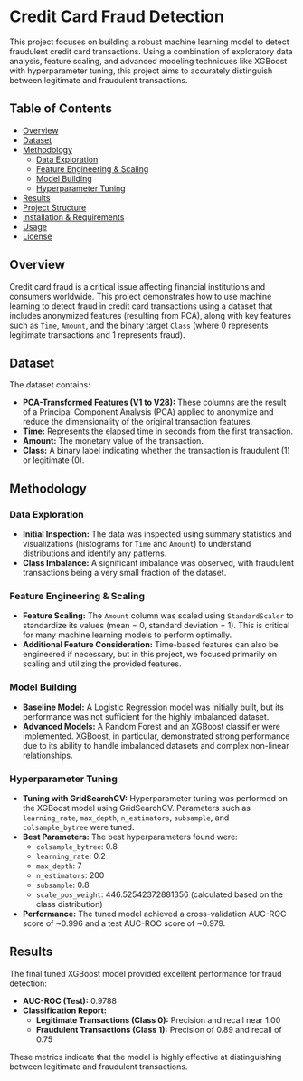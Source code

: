 # Credit Card Fraud Detection

This project focuses on building a robust machine learning model to detect fraudulent credit card transactions. Using a combination of exploratory data analysis, feature scaling, and advanced modeling techniques like XGBoost with hyperparameter tuning, this project aims to accurately distinguish between legitimate and fraudulent transactions.

## Table of Contents
- [Overview](#overview)
- [Dataset](#dataset)
- [Methodology](#methodology)
  - [Data Exploration](#data-exploration)
  - [Feature Engineering & Scaling](#feature-engineering--scaling)
  - [Model Building](#model-building)
  - [Hyperparameter Tuning](#hyperparameter-tuning)
- [Results](#results)
- [Project Structure](#project-structure)
- [Installation & Requirements](#installation--requirements)
- [Usage](#usage)
- [License](#license)

## Overview

Credit card fraud is a critical issue affecting financial institutions and consumers worldwide. This project demonstrates how to use machine learning to detect fraud in credit card transactions using a dataset that includes anonymized features (resulting from PCA), along with key features such as `Time`, `Amount`, and the binary target `Class` (where 0 represents legitimate transactions and 1 represents fraud).

## Dataset

The dataset contains:
- **PCA-Transformed Features (V1 to V28):** These columns are the result of a Principal Component Analysis (PCA) applied to anonymize and reduce the dimensionality of the original transaction features.
- **Time:** Represents the elapsed time in seconds from the first transaction.
- **Amount:** The monetary value of the transaction.
- **Class:** A binary label indicating whether the transaction is fraudulent (1) or legitimate (0).

## Methodology

### Data Exploration
- **Initial Inspection:** The data was inspected using summary statistics and visualizations (histograms for `Time` and `Amount`) to understand distributions and identify any patterns.
- **Class Imbalance:** A significant imbalance was observed, with fraudulent transactions being a very small fraction of the dataset.

### Feature Engineering & Scaling
- **Feature Scaling:** The `Amount` column was scaled using `StandardScaler` to standardize its values (mean = 0, standard deviation = 1). This is critical for many machine learning models to perform optimally.
- **Additional Feature Consideration:** Time-based features can also be engineered if necessary, but in this project, we focused primarily on scaling and utilizing the provided features.

### Model Building
- **Baseline Model:** A Logistic Regression model was initially built, but its performance was not sufficient for the highly imbalanced dataset.
- **Advanced Models:** A Random Forest and an XGBoost classifier were implemented. XGBoost, in particular, demonstrated strong performance due to its ability to handle imbalanced datasets and complex non-linear relationships.

### Hyperparameter Tuning
- **Tuning with GridSearchCV:** Hyperparameter tuning was performed on the XGBoost model using GridSearchCV. Parameters such as `learning_rate`, `max_depth`, `n_estimators`, `subsample`, and `colsample_bytree` were tuned.
- **Best Parameters:** The best hyperparameters found were:
  - `colsample_bytree`: 0.8
  - `learning_rate`: 0.2
  - `max_depth`: 7
  - `n_estimators`: 200
  - `subsample`: 0.8
  - `scale_pos_weight`: 446.52542372881356 (calculated based on the class distribution)
- **Performance:** The tuned model achieved a cross-validation AUC-ROC score of ~0.996 and a test AUC-ROC score of ~0.979.

## Results

The final tuned XGBoost model provided excellent performance for fraud detection:
- **AUC-ROC (Test):** 0.9788
- **Classification Report:**
  - **Legitimate Transactions (Class 0):** Precision and recall near 1.00
  - **Fraudulent Transactions (Class 1):** Precision of 0.89 and recall of 0.75

These metrics indicate that the model is highly effective at distinguishing between legitimate and fraudulent transactions.


